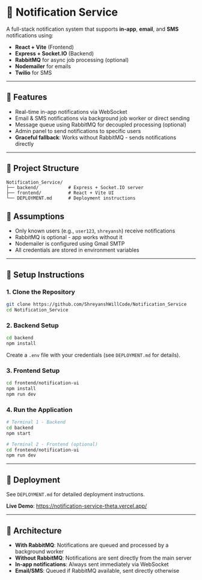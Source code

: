 # 📢 Notification Service

A full-stack notification system that supports **in-app**, **email**, and **SMS** notifications using:

- **React + Vite** (Frontend)
- **Express + Socket.IO** (Backend)
- **RabbitMQ** for async job processing (optional)
- **Nodemailer** for emails
- **Twilio** for SMS

---

## 🚀 Features

- Real-time in-app notifications via WebSocket
- Email & SMS notifications via background job worker or direct sending
- Message queue using RabbitMQ for decoupled processing (optional)
- Admin panel to send notifications to specific users
- **Graceful fallback**: Works without RabbitMQ - sends notifications directly

---

## 📁 Project Structure

```
Notification_Service/
├── backend/           # Express + Socket.IO server
├── frontend/          # React + Vite UI
└── DEPLOYMENT.md      # Deployment instructions
```

## 🧪 Assumptions

- Only known users (e.g., `user123`, `shreyansh`) receive notifications
- RabbitMQ is optional - app works without it
- Nodemailer is configured using Gmail SMTP
- All credentials are stored in environment variables

---

## 🔧 Setup Instructions

### 1. **Clone the Repository**

```bash
git clone https://github.com/ShreyanshWillCode/Notification_Service
cd Notification_Service
```

### 2. **Backend Setup**

```bash
cd backend
npm install
```

Create a `.env` file with your credentials (see `DEPLOYMENT.md` for details).

### 3. **Frontend Setup**

```bash
cd frontend/notification-ui
npm install
npm run dev
```

### 4. **Run the Application**

```bash
# Terminal 1 - Backend
cd backend
npm start

# Terminal 2 - Frontend (optional)
cd frontend/notification-ui
npm run dev
```

---

## 🚀 Deployment

See `DEPLOYMENT.md` for detailed deployment instructions.

**Live Demo**: https://notification-service-theta.vercel.app/

---

## 🔧 Architecture

- **With RabbitMQ**: Notifications are queued and processed by a background worker
- **Without RabbitMQ**: Notifications are sent directly from the main server
- **In-app notifications**: Always sent immediately via WebSocket
- **Email/SMS**: Queued if RabbitMQ available, sent directly otherwise